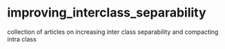# improving_interclass_separability
collection of articles on increasing inter class separability and compacting intra class 

